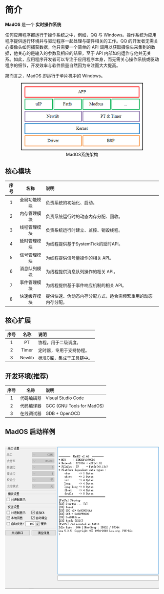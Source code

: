 # 简介

**MadOS** 是一个 **实时操作系统**

任何应用程序都运行于操作系统之中，例如，QQ 与 Windows。操作系统为应用程序提供运行环境并与驱动程序一起处理与硬件相关的工作。QQ 的开发者无需关心摄像头如何捕获数据，他只需要一个简单的 API 调用以获取摄像头采集到的数据，他关心的是输入的参数及相应的结果，至于 API 内部如何运作与他并无关系。如此，应用程序开发者可以专注于应用程序本身，而无需关心操作系统或驱动程序的细节，开发效率与软件质量自然因为专注而大大提高。

简而言之，MadOS 即运行于单片机中的 Windows。

<center>
    <img src="./images/1.png"><br>
    <div style="color: black;">MadOS系统架构</div>
</center>

## 核心模块
| 序号 | 名称 | 说明 |
|:----:|:----:|:----|
| 1 | 全局功能模块 | 负责系统的初始化、启动。 |
| 2 | 内存管理模块 | 负责系统运行时的动态内存分配、回收。 |
| 3 | 线程管理模块 | 负责系统运行时建立、监控、销毁线程。 |
| 4 | 延时管理模块 | 为线程提供基于SystemTick的延时API。|
| 5 | 信号管理模块 | 为线程提供信号量操作的相关 API。 |
| 6 | 消息队列模块 | 为线程提供消息队列操作的相关 API。 |
| 7 | 事件管理模块 | 为线程提供基于事件响应机制的相关 API。 |
| 8 | 快速缓存模块 | 提供快速、伪动态内存分配方式，适合需频繁重用的动态内存分配。 |

## 核心扩展
| 序号 | 名称 | 说明 |
|:----:|:----:|:----|
| 1 | PT     | 协程，用于二级调度。 |
| 2 | Timer  | 定时器，专用于支持协程。 |
| 3 | Newlib | 标准C库，集成于工具链中。 |

## 开发环境(推荐)
| 序号 | 名称 | 说明 |
|:----:|:----:|:----|
| 1 | 代码编辑器 | Visual Studio Code |
| 2 | 代码编译器 | GCC (GNU Tools for MadOS) |
| 3 | 在线调试器 | GDB + OpenOCD |

## MadOS 启动样例
<center>
    <br><img src="./images/2.png">
</center>
